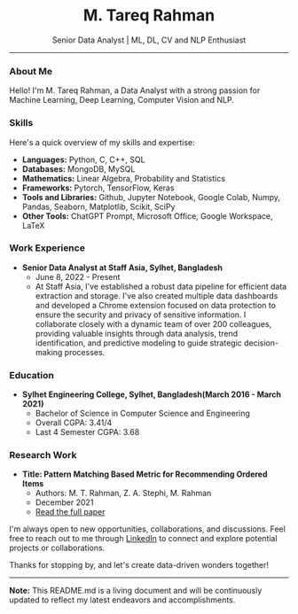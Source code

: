 <h1 align="center">M. Tareq Rahman</h1>
<p align="center">Senior Data Analyst | ML, DL, CV and NLP Enthusiast</p>

---

### About Me

Hello! I'm M. Tareq Rahman, a Data Analyst with a strong passion for Machine Learning, Deep Learning, Computer Vision and NLP.

### Skills

Here's a quick overview of my skills and expertise:

- **Languages:** Python, C, C++, SQL
- **Databases:** MongoDB, MySQL
- **Mathematics:** Linear Algebra, Probability and Statistics
- **Frameworks:** Pytorch, TensorFlow, Keras
- **Tools and Libraries:** Github, Jupyter Notebook, Google Colab, Numpy, Pandas, Seaborn, Matplotlib, Scikit, SciPy
- **Other Tools:** ChatGPT Prompt, Microsoft Office, Google Workspace, LaTeX

### Work Experience

- **Senior Data Analyst at Staff Asia, Sylhet, Bangladesh**
  - June 8, 2022 - Present
  - At Staff Asia, I've established a robust data pipeline for efficient data extraction and storage. I've also created multiple data dashboards and developed a Chrome extension focused on data protection to ensure the security and privacy of sensitive information. I collaborate closely with a dynamic team of over 200 colleagues, providing valuable insights through data analysis, trend identification, and predictive modeling to guide strategic decision-making processes.

### Education

- **Sylhet Engineering College, Sylhet, Bangladesh(March 2016 - March 2021)**
  - Bachelor of Science in Computer Science and Engineering
  - Overall CGPA: 3.41/4
  - Last 4 Semester CGPA: 3.68



### Research Work

- **Title: Pattern Matching Based Metric for Recommending Ordered Items**
  - Authors: M. T. Rahman, Z. A. Stephi, M. Rahman
  - December 2021
  - [Read the full paper](https://ieeexplore.ieee.org/abstract/document/9718931)



I'm always open to new opportunities, collaborations, and discussions. Feel free to reach out to me through [LinkedIn](https://www.linkedin.com/in/m-tareq-rahman/) to connect and explore potential projects or collaborations.

Thanks for stopping by, and let's create data-driven wonders together!

---

**Note:** This README.md is a living document and will be continuously updated to reflect my latest endeavors and accomplishments.


